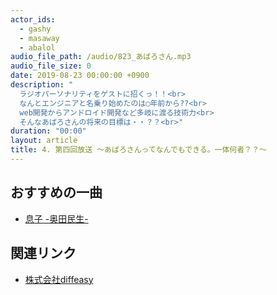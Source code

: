 ```yaml
---
actor_ids:
  - gashy
  - masaway
  - abalol
audio_file_path: /audio/823_あばろさん.mp3
audio_file_size: 0
date: 2019-08-23 00:00:00 +0900
description: "
  ラジオパーソナリティをゲストに招くっ！！<br>
  なんとエンジニアと名乗り始めたのは◯年前から??<br>
  web開発からアンドロイド開発など多岐に渡る技術力<br>
  そんなあばろさんの将来の目標は・・？？<br>"
duration: "00:00"
layout: article
title: 4. 第四回放送 〜あばろさんってなんでもできる。一体何者？？〜
---
```


## おすすめの一曲
- [息子 -奥田民生-](https://www.youtube.com/watch?v=ZS-doEnxZXI)

## 関連リンク

- [株式会社diffeasy](https://diffeasy.com/)
